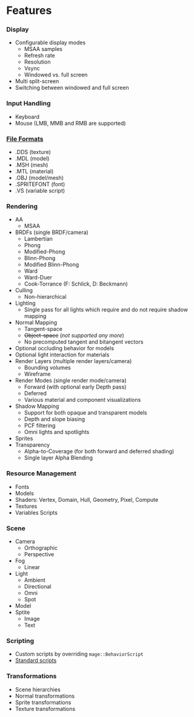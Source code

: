 # Features

### Display
* Configurable display modes
  * MSAA samples
  * Refresh rate
  * Resolution
  * Vsync
  * Windowed vs. full screen
* Multi split-screen
* Switching between windowed and full screen

### Input Handling
* Keyboard
* Mouse (LMB, MMB and RMB are supported)

### [File Formats](https://github.com/matt77hias/MAGE/blob/master/meta/file-formats.md)
* .DDS (texture)
* .MDL (model)
* .MSH (mesh)
* .MTL (material)
* .OBJ (model/mesh)
* .SPRITEFONT (font)
* .VS (variable script)

### Rendering
* AA
  * MSAA
* BRDFs (single BRDF/camera)
  * Lambertian
  * Phong
  * Modified-Phong
  * Blinn-Phong
  * Modified Blinn-Phong
  * Ward
  * Ward-Duer
  * Cook-Torrance (F: Schlick, D: Beckmann)
* Culling
  * Non-hierarchical
* Lighting
  * Single pass for all lights which require and do not require shadow mapping
* Normal Mapping
  * Tangent-space
  * ~~Object-space~~ (*not supported any more*)
  * No precomputed tangent and bitangent vectors
* Optional occluding behavior for models
* Optional light interaction for materials
* Render Layers (multiple render layers/camera)
  * Bounding volumes
  * Wireframe
* Render Modes (single render mode/camera)
  * Forward (with optional early Depth pass)
  * Deferred
  * Various material and component visualizations
* Shadow Mapping
  * Support for both opaque and transparent models
  * Depth and slope biasing
  * PCF filtering
  * Omni lights and spotlights
* Sprites
* Transparency
  * Alpha-to-Coverage (for both forward and deferred shading)
  * Single layer Alpha Blending

### Resource Management
* Fonts
* Models
* Shaders: Vertex, Domain, Hull, Geometry, Pixel, Compute
* Textures
* Variables Scripts

### Scene
* Camera
  * Orthographic
  * Perspective
* Fog
  * Linear
* Light
  * Ambient
  * Directional
  * Omni
  * Spot
* Model
* Sptite
  * Image
  * Text
  
### Scripting
* Custom scripts by overriding `mage::BehaviorScript`
* [Standard scripts](standard-scripts.md)

### Transformations
* Scene hierarchies
* Normal transformations
* Sprite transformations
* Texture transformations
